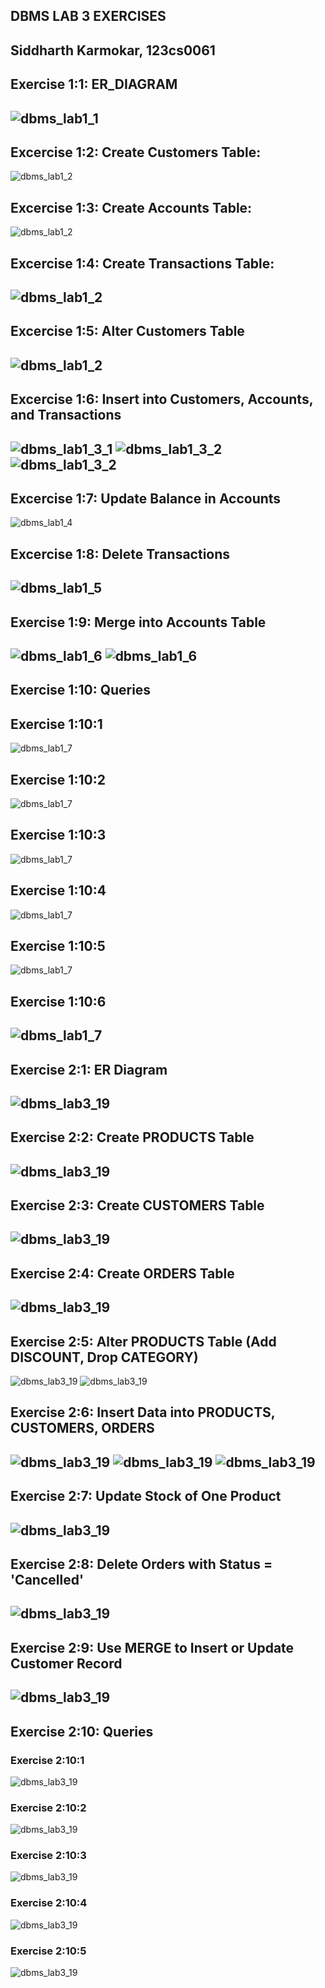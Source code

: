 ## DBMS LAB 3 EXERCISES
Siddharth Karmokar, 123cs0061
--- 

## Exercise 1:1: ER_DIAGRAM
![dbms_lab1_1](./lab3_er_1.png)
---
<div style="page-break-after: always;"></div>

## Excercise 1:2: Create Customers Table: 
![dbms_lab1_2](../images/dbms_lab3_2.png)
<div style="page-break-after: always;"></div>

## Excercise 1:3: Create Accounts Table: 
![dbms_lab1_2](../images/dbms_lab3_3.png)
<div style="page-break-after: always;"></div>

## Excercise 1:4: Create Transactions Table: 
![dbms_lab1_2](../images/dbms_lab3_4.png)
---
<div style="page-break-after: always;"></div>

## Excercise 1:5: Alter Customers Table
![dbms_lab1_2](../images/dbms_lab3_5.png)
---
<div style="page-break-after: always;"></div>

## Excercise 1:6: Insert into Customers, Accounts, and Transactions 
![dbms_lab1_3_1](../images/dbms_lab3_6.png)
![dbms_lab1_3_2](../images/dbms_lab3_7.png)
![dbms_lab1_3_2](../images/dbms_lab3_8.png)
---
<div style="page-break-after: always;"></div>

## Excercise 1:7: Update Balance in Accounts
![dbms_lab1_4](../images/dbms_lab3_9.png)
## Excercise 1:8: Delete Transactions
![dbms_lab1_5](../images/dbms_lab3_10.png)
---
<div style="page-break-after: always;"></div>

## Exercise 1:9: Merge into Accounts Table
![dbms_lab1_6](../images/dbms_lab3_11.png)
![dbms_lab1_6](../images/dbms_lab3_12.png)
---
<div style="page-break-after: always;"></div>

## Exercise 1:10: Queries
## Exercise 1:10:1 
![dbms_lab1_7](../images/dbms_lab3_13.png)
## Exercise 1:10:2
![dbms_lab1_7](../images/dbms_lab3_14.png)
## Exercise 1:10:3
![dbms_lab1_7](../images/dbms_lab3_15.png)
## Exercise 1:10:4
![dbms_lab1_7](../images/dbms_lab3_16.png)
## Exercise 1:10:5
![dbms_lab1_7](../images/dbms_lab3_17.png)
## Exercise 1:10:6
![dbms_lab1_7](../images/dbms_lab3_18.png)
---
<div style="page-break-after: always;"></div>

## Exercise 2:1: ER Diagram

## ![dbms\_lab3\_19](./lab3_er_2.png)

<div style="page-break-after: always;"></div>  

## Exercise 2:2: Create PRODUCTS Table

## ![dbms\_lab3\_19](../images/dbms_lab3_19.png)

<div style="page-break-after: always;"></div>  

## Exercise 2:3: Create CUSTOMERS Table

## ![dbms\_lab3\_19](../images/dbms_lab3_20.png)

<div style="page-break-after: always;"></div>  

## Exercise 2:4: Create ORDERS Table

## ![dbms\_lab3\_19](../images/dbms_lab3_21.png)

<div style="page-break-after: always;"></div>  

## Exercise 2:5: Alter PRODUCTS Table (Add DISCOUNT, Drop CATEGORY)

![dbms\_lab3\_19](../images/dbms_lab3_22.png)
![dbms\_lab3\_19](../images/dbms_lab3_23.png)

<div style="page-break-after: always;"></div>  

## Exercise 2:6: Insert Data into PRODUCTS, CUSTOMERS, ORDERS

![dbms\_lab3\_19](../images/dbms_lab3_24.png)
![dbms\_lab3\_19](../images/dbms_lab3_25.png)
![dbms\_lab3\_19](../images/dbms_lab3_26.png)
---------------------------------------------

<div style="page-break-after: always;"></div>  

## Exercise 2:7: Update Stock of One Product

## ![dbms\_lab3\_19](../images/dbms_lab3_27.png)

<div style="page-break-after: always;"></div>  

## Exercise 2:8: Delete Orders with Status = 'Cancelled'

## ![dbms\_lab3\_19](../images/dbms_lab3_28.png)

<div style="page-break-after: always;"></div>  

## Exercise 2:9: Use MERGE to Insert or Update Customer Record

## ![dbms\_lab3\_19](../images/dbms_lab3_29.png)

<div style="page-break-after: always;"></div>  

## Exercise 2:10: Queries

### Exercise 2:10:1

![dbms\_lab3\_19](../images/dbms_lab3_30.png)

### Exercise 2:10:2

![dbms\_lab3\_19](../images/dbms_lab3_31.png)

### Exercise 2:10:3


![dbms\_lab3\_19](../images/dbms_lab3_32.png)

### Exercise 2:10:4


![dbms\_lab3\_19](../images/dbms_lab3_33.png)

### Exercise 2:10:5

![dbms\_lab3\_19](../images/dbms_lab3_34.png)

<div style="page-break-after: always;"></div>  
